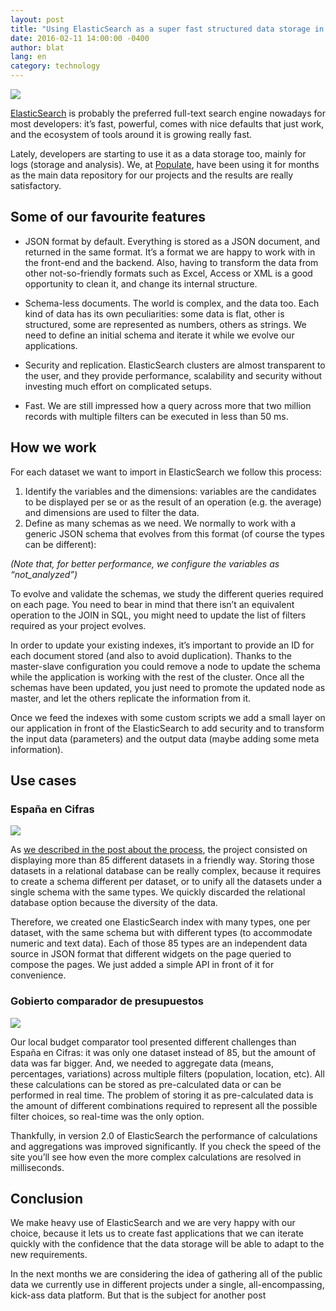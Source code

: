 ```yaml
---
layout: post
title: "Using ElasticSearch as a super fast structured data storage in Populate projects"
date: 2016-02-11 14:00:00 -0400
author: blat
lang: en
category: technology
---
```


![](https://cdn-images-1.medium.com/max/800/1*_-UHjQBIGgo877TvN-1-hw.png)

[ElasticSearch](https://www.elastic.co/products/elasticsearch) is probably the preferred full-text search engine nowadays for most developers: it’s fast, powerful, comes with nice defaults that just work, and the ecosystem of tools around it is growing really fast.

Lately, developers are starting to use it as a data storage too, mainly for logs (storage and analysis). We, at [Populate](http://populate.tools/), have been using it for months as the main data repository for our projects and the results are really satisfactory.

## Some of our favourite features

- JSON format by default. Everything is stored as a JSON document, and returned in the same format. It’s a format we are happy to work with in the front-end and the backend. Also, having to transform the data from other not-so-friendly formats such as Excel, Access or XML is a good opportunity to clean it, and change its internal structure.

- Schema-less documents. The world is complex, and the data too. Each kind of data has its own peculiarities: some data is flat, other is structured, some are represented as numbers, others as strings. We need to define an initial schema and iterate it while we evolve our applications.

- Security and replication. ElasticSearch clusters are almost transparent to the user, and they provide performance, scalability and security without investing much effort on complicated setups.

- Fast. We are still impressed how a query across more that two million records with multiple filters can be executed in less than 50 ms.

## How we work

For each dataset we want to import in ElasticSearch we follow this process:

1. Identify the variables and the dimensions: variables are the candidates to be displayed per se or as the result of an operation (e.g. the average) and dimensions are used to filter the data.
2. Define as many schemas as we need. We normally to work with a generic JSON schema that evolves from this format (of course the types can be different):

<script src="https://gist.github.com/ferblape/f85a68cb118925fb9dbe.js"></script>

*(Note that, for better performance, we configure the variables as “not_analyzed”)*

To evolve and validate the schemas, we study the different queries required on each page. You need to bear in mind that there isn’t an equivalent operation to the JOIN in SQL, you might need to update the list of filters required as your project evolves.

In order to update your existing indexes, it’s important to provide an ID for each document stored (and also to avoid duplication). Thanks to the master-slave configuration you could remove a node to update the schema while the application is working with the rest of the cluster. Once all the schemas have been updated, you just need to promote the updated node as master, and let the others replicate the information from it.

Once we feed the indexes with some custom scripts we add a small layer on our application in front of the ElasticSearch to add security and to transform the input data (parameters) and the output data (maybe adding some meta information).


## Use cases

### España en Cifras

![](https://cdn-images-1.medium.com/max/800/1*3sBD0Abdt95WvbEEcZGJew.png)

As [we described in the post about the process](/blog/espana-en-cifras), the project consisted on displaying more than 85 different datasets in a friendly way. Storing those datasets in a relational database can be really complex, because it requires to create a schema different per dataset, or to unify all the datasets under a single schema with the same types. We quickly discarded the relational database option because the diversity of the data.

Therefore, we created one ElasticSearch index with many types, one per dataset, with the same schema but with different types (to accommodate numeric and text data). Each of those 85 types are an independent data source in JSON format that different widgets on the page queried to compose the pages. We just added a simple API in front of it for convenience.

### Gobierto comparador de presupuestos

![](https://cdn-images-1.medium.com/max/800/1*Gih2yGKIkr9xSZKvF4DVuQ.png)

Our local budget comparator tool presented different challenges than España en Cifras: it was only one dataset instead of 85, but the amount of data was far bigger. And, we needed to aggregate data (means, percentages, variations) across multiple filters (population, location, etc). All these calculations can be stored as pre-calculated data or can be performed in real time. The problem of storing it as pre-calculated data is the amount of different combinations required to represent all the possible filter choices, so real-time was the only option.

Thankfully, in version 2.0 of ElasticSearch the performance of calculations and aggregations was improved significantly. If you check the speed of the site you’ll see how even the more complex calculations are resolved in milliseconds.

## Conclusion

We make heavy use of ElasticSearch and we are very happy with our choice, because it lets us to create fast applications that we can iterate quickly with the confidence that the data storage will be able to adapt to the new requirements.

In the next months we are considering the idea of gathering all of the public data we currently use in different projects under a single, all-encompassing, kick-ass data platform. But that is the subject for another post
